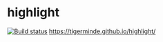 # highlight
[![Build status](https://ci.appveyor.com/api/projects/status/cos1l95njw8j7r17?svg=true)](https://ci.appveyor.com/project/Tigerminde/highlight)
https://tigerminde.github.io/highlight/
